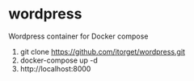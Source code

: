 # wordpress
Wordpress container for Docker compose
1. git clone https://github.com/itorget/wordpress.git
2. docker-compose up -d
3. http://localhost:8000
